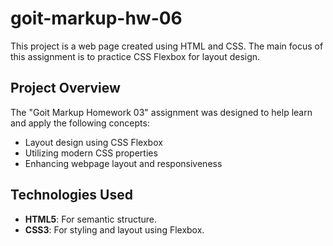 # goit-markup-hw-06

This project is a web page created using HTML and CSS. The main focus of this assignment is to practice CSS Flexbox for layout design.

## Project Overview

The "Goit Markup Homework 03" assignment was designed to help learn and apply the following concepts:
- Layout design using CSS Flexbox
- Utilizing modern CSS properties
- Enhancing webpage layout and responsiveness

## Technologies Used

- **HTML5**: For semantic structure.
- **CSS3**: For styling and layout using Flexbox.
